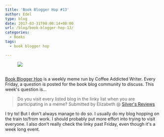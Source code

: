 ```yaml
---
title: 'Book Blogger Hop #13'
author: Edel
type: blog
date: 2017-03-31T08:00:14+00:00
url: /blog/book-blogger-hop-13/
categories:
  - Books
tags:
  - book blogger hop

---
```

<figure><a rel="_nofollow" href="http://www.coffeeaddictedwriter.com/p/blog-page.html"><img src="https://i1.wp.com/3.bp.blogspot.com/-2bKizvp-A9w/WEjGAM4OjJI/AAAAAAAAV50/nU3xHQNtvSQQ8dRsB8OueG061E99KPrYACLcB/s1600/Book%2BBlogger%2BHop%2B%2528Final%2529.png?w=663&#038;ssl=1" data-recalc-dims="1" /></a></figure> 

<a rel="_nofollow" href="http://www.coffeeaddictedwriter.com/p/blog-page.html"></a>

<a rel="_nofollow" href="http://www.coffeeaddictedwriter.com/p/blog-page.html"><br /> </a><a rel="_nofollow" href="http://www.coffeeaddictedwriter.com/p/blog-page.html">Book Blogger Hop</a> is a weekly meme run by Coffee Addicted Writer. Every Friday, a question is posted for the book blog community to discuss. This week's question is&#8230;

> Do you visit every listed blog in the linky list when you are participating in a meme? Submitted by Elizabeth @ [Silver's Reviews][1]

I try to! But I don't always manage to do so. I usually do my blog hopping on the train to/from work. I should probably put more effort into trying to visit everyone. I also don't really check the linky past Friday, even though it's a week long event.

 [1]: http://silversolara.blogspot.com/